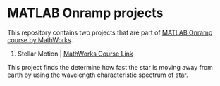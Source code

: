 # MATLAB Onramp projects

This repository contains two projects that are part of [MATLAB Onramp course by MathWorks](https://matlabacademy.mathworks.com/details/matlab-onramp/gettingstarted).

1. Stellar Motion | [MathWorks Course Link](https://matlabacademy.mathworks.com/R2023b/portal.html?course=gettingstarted#chapter=13&lesson=1&section=1)

This project finds the determine how fast the star is moving away from earth by using the wavelength characteristic spectrum of star.
